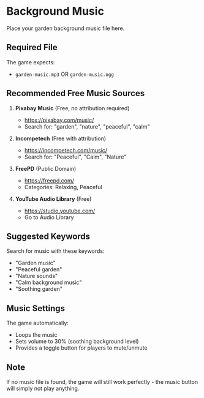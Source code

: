 # Background Music

Place your garden background music file here.

## Required File

The game expects:
- `garden-music.mp3` OR `garden-music.ogg`

## Recommended Free Music Sources

1. **Pixabay Music** (Free, no attribution required)
   - https://pixabay.com/music/
   - Search for: "garden", "nature", "peaceful", "calm"

2. **Incompetech** (Free with attribution)
   - https://incompetech.com/music/
   - Search for: "Peaceful", "Calm", "Nature"

3. **FreePD** (Public Domain)
   - https://freepd.com/
   - Categories: Relaxing, Peaceful

4. **YouTube Audio Library** (Free)
   - https://studio.youtube.com/
   - Go to Audio Library

## Suggested Keywords

Search for music with these keywords:
- "Garden music"
- "Peaceful garden"
- "Nature sounds"
- "Calm background music"
- "Soothing garden"

## Music Settings

The game automatically:
- Loops the music
- Sets volume to 30% (soothing background level)
- Provides a toggle button for players to mute/unmute

## Note

If no music file is found, the game will still work perfectly - the music button will simply not play anything.
